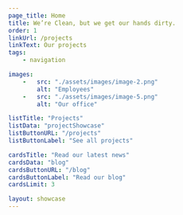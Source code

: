 ```yaml
---
page_title: Home
title: We’re Clean, but we get our hands dirty.
order: 1
linkUrl: /projects
linkText: Our projects
tags: 
    - navigation

images:
    -   src: "./assets/images/image-2.png"
        alt: "Employees"
    -   src: "./assets/images/image-5.png"
        alt: "Our office"

listTitle: "Projects"
listData: "projectShowcase"
listButtonURL: "/projects"
listButtonLabel: "See all projects"

cardsTitle: "Read our latest news"
cardsData: "blog"
cardsButtonURL: "/blog"
cardsButtonLabel: "Read our blog"
cardsLimit: 3

layout: showcase
---
```


